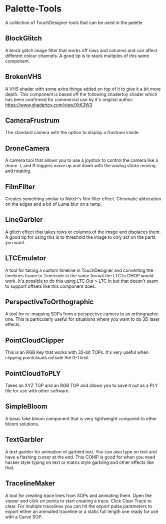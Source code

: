 # Palette-Tools
A collection of TouchDesigner tools that can be used in the palette

## BlockGlitch
A block glitch image filter that works off rows and columns and can affect different colour channels. A good tip is to stack multiples of this same component.

## BrokenVHS
A VHS shader with some extra things added on top of it to give it a bit more depth.
This component is based off the following shadertoy shader which has been confirmed for commercial use by it's original author:
https://www.shadertoy.com/view/XtK3W3

## CameraFrustrum
The standard camera with the option to display a frustrum inside.

## DroneCamera
A camera tool that allows you to use a joystick to control the camera like a drone. L and R triggers move up and down with the analog sticks moving and rotating.

## FilmFilter
Creates something similar to Notch's film filter effect. Chromatic abberation on the edges and a bit of Luma blur on a ramp.

## LineGarbler
A glitch effect that takes rows or columns of the image and displaces them. A good tip for using this is to threshold the image to only act on the parts you want.

## LTCEmulator
A tool for taking a custom timeline in TouchDesigner and converting the timelines frame to Timecode in the same format the LTC In CHOP would work.
It's possible to do this using LTC Out > LTC In but that doesn't seem to support offsets like this component does.

## PerspectiveToOrthographic
A tool for re-mapping SOPs from a perspective camera to an orthographic one. This is particularly useful for situations where you want to do 3D laser effects.

## PointCloudClipper
This is an RGB Key that works with 32-bit TOPs. It's very useful when clipping pointclouds outside the 0-1 limit.

## PointCloudToPLY
Takes an XYZ TOP and an RGB TOP and allows you to save it out as a PLY file for use with other software.

## SimpleBloom
A basic fake bloom component that is very lightweight compared to other bloom solutions.

## TextGarbler
A text garbler for animation of garbled text. You can also type on text and have a flashing cursor at the end. This COMP is good for when you need hacker style typing on text or matrix style garbling and other effects like that.

## TracelineMaker
A tool for creating trace lines from SOPs and animating them. Open the viewer and click on points to start creating a trace. Click Clear Trace to clear. 
For multiple tracelines you can hit the export pulse parameters to export either an animated traceline or a static full length one ready for use with a Carve SOP.